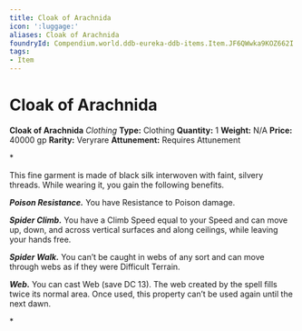 ```yaml
---
title: Cloak of Arachnida
icon: ':luggage:'
aliases: Cloak of Arachnida
foundryId: Compendium.world.ddb-eureka-ddb-items.Item.JF6QWwka9KOZ662I
tags:
- Item
---
```


# Cloak of Arachnida

**Cloak of Arachnida**
_Clothing_
**Type:** Clothing
**Quantity:** 1
**Weight:** N/A
**Price:** 40000 gp
**Rarity:** Veryrare
**Attunement:** Requires Attunement

*<p>This fine garment is made of black silk interwoven with faint, silvery threads. While wearing it, you gain the following benefits.

***Poison Resistance.*** You have Resistance to Poison damage.

***Spider Climb.*** You have a Climb Speed equal to your Speed and can move up, down, and across vertical surfaces and along ceilings, while leaving your hands free.

***Spider Walk.*** You can’t be caught in webs of any sort and can move through webs as if they were Difficult Terrain.

***Web.*** You can cast Web (save DC 13). The web created by the spell fills twice its normal area. Once used, this property can’t be used again until the next dawn.</p>*